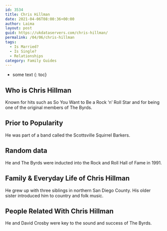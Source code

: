 ```yaml
---
id: 3534
title: Chris Hillman
date: 2021-04-06T08:00:36+00:00
author: Laima
layout: post
guid: https://ukdataservers.com/chris-hillman/
permalink: /04/06/chris-hillman
tags:
  - Is Married?
  - Is Single?
  - Relationships
category: Family Guides
---
```


* some text
{: toc}


## Who is Chris Hillman
                  
                  
                  
Known for hits such as So You Want to Be a Rock &#8216;n&#8217; Roll Star and for being one of the original members of The Byrds.
                  
              
            
              
            
                
                
                
## Prior to Popularity
                  
                  
                  
He was part of a band called the Scottsville Squirrel Barkers.
                  
              
            
              
            
                
                
                
## Random data
                  
                  
                  
He and The Byrds were inducted into the Rock and Roll Hall of Fame in 1991.
                  
              
            
              
            
                
                
                
## Family & Everyday Life of Chris Hillman
                  
                  
                  
He grew up with three siblings in northern San Diego County. His older sister introduced him to country and folk music.
                  
              
            
              
            
                
                
                
## People Related With Chris Hillman
                  
                  
                  
He and David Crosby were key to the sound and success of The Byrds.
                  
              
            
              
            
                
              
            
              
              
            
            
              
            
          
          
          